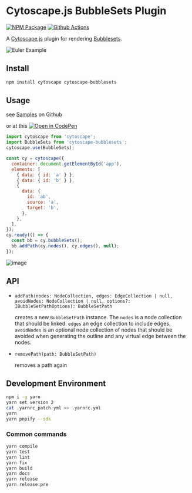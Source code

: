 # Cytoscape.js BubbleSets Plugin

[![NPM Package][npm-image]][npm-url] [![Github Actions][github-actions-image]][github-actions-url]

A [Cytoscape.js](https://js.cytoscape.org) plugin for rendering [Bubblesets](https://github.com/sgratzl/bubblesets-js).

![Euler Example](https://user-images.githubusercontent.com/4129778/83965199-249aef00-a8b2-11ea-866e-4b0207c7b446.png)

## Install

```sh
npm install cytoscape cytoscape-bubblesets
```

## Usage

see [Samples](https://github.com/sgratzl/cytoscape-bubblesets/tree/master/samples) on Github

or at this [![Open in CodePen][codepen]](https://codepen.io/sgratzl/pen/TODO)

```js
import cytoscape from 'cytoscape';
import BubbleSets from 'cytoscape-bubblesets';
cytoscape.use(BubbleSets);

const cy = cytoscape({
  container: document.getElementById('app'),
  elements: [
    { data: { id: 'a' } },
    { data: { id: 'b' } },
    {
      data: {
        id: 'ab',
        source: 'a',
        target: 'b',
      },
    },
  ],
});
cy.ready(() => {
  const bb = cy.bubbleSets();
  bb.addPath(cy.nodes(), cy.edges(), null);
});
```

![image](https://user-images.githubusercontent.com/4129778/83965802-8cebcf80-a8b6-11ea-9481-1744521fe8a1.png)

## API

- `addPath(nodes: NodeCollection, edges: EdgeCollection | null, avoidNodes: NodeCollection | null, options?: IBubbleSetPathOptions): BubbleSetPath`

  creates a new `BubbleSetPath` instance. The `nodes` is a node collection that should be linked. `edges` an edge collection to include edges. `avoidNodes` is an optional node collection of nodes that should be avoided when generating the outline and any virtual edge between the nodes.

- `removePath(path: BubbleSetPath)`

  removes a path again

## Development Environment

```sh
npm i -g yarn
yarn set version 2
cat .yarnrc_patch.yml >> .yarnrc.yml
yarn
yarn pnpify --sdk
```

### Common commands

```sh
yarn compile
yarn test
yarn lint
yarn fix
yarn build
yarn docs
yarn release
yarn release:pre
```

[npm-image]: https://badge.fury.io/js/cytoscape-bubblesets.svg
[npm-url]: https://npmjs.org/package/sgratzl/cytoscape-bubblesets
[github-actions-image]: https://github.com/sgratzl/cytoscape.js-bubblesets/workflows/ci/badge.svg
[github-actions-url]: https://github.com/sgratzl/cytoscape.js-bubblesets/actions
[codepen]: https://img.shields.io/badge/CodePen-open-blue?logo=codepen
